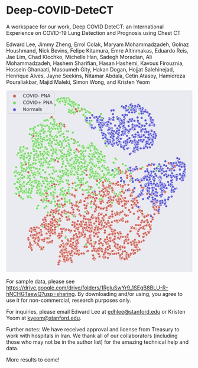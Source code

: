 # Deep-COVID-DeteCT

A workspace for our work, Deep COVID DeteCT: an International Experience on COVID-19 Lung Detection and Prognosis using Chest CT

Edward Lee, Jimmy Zheng, Errol Colak, Maryam Mohammadzadeh, Golnaz Houshmand, Nick Bevins, Felipe Kitamura, Emre Altinmakas, Eduardo Reis, Jae Lim, Chad Klochko, Michelle Han, Sadegh Moradian, Ali Mohammadzadeh, Hashem Sharifian, Hasan Hashemi, Kavous Firouznia, Hossein Ghanaati, Masoumeh Gity, Hakan Dogan, Hojjat Salehinejad, Henrique Alves, Jayne Seekins, Nitamar Abdala, Cetin Atasoy, Hamidreza Pouraliakbar, Majid Maleki, Simon Wong, and Kristen Yeom

![alt text](https://github.com/edhlee/Deep-COVID-DeteCT/blob/main/tsne.png?raw=true)

For sample data, please see https://drive.google.com/drive/folders/1RgluSwYr9_1SEgB8BLU-R-hNCHGTaewQ?usp=sharing. By downloading and/or using, you agree to use it for non-commercial, research purposes only. 

For inquiries, please email Edward Lee at edhlee@stanford.edu or Kristen Yeom at kyeom@stanford.edu. 

Further notes: We have received approval and license from Treasury to work with hospitals in Iran. We thank all of our collaborators (including those who may not be in the author list) for the amazing technical help and data. 

More results to come!
